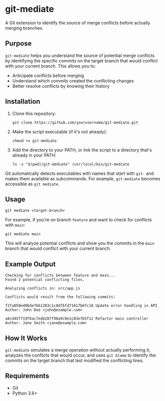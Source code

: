 # git-mediate

A Git extension to identify the source of merge conflicts before actually merging branches.

## Purpose

`git-mediate` helps you understand the source of potential merge conflicts by identifying the specific commits on the target branch that would conflict with your current branch. This allows you to:

- Anticipate conflicts before merging
- Understand which commits created the conflicting changes
- Better resolve conflicts by knowing their history

## Installation

1. Clone this repository:
   ```
   git clone https://github.com/yourusername/git-mediate.git
   ```

2. Make the script executable (if it's not already):
   ```
   chmod +x git-mediate
   ```

3. Add the directory to your PATH, or link the script to a directory that's already in your PATH:
   ```
   ln -s "$(pwd)/git-mediate" /usr/local/bin/git-mediate
   ```

Git automatically detects executables with names that start with `git-` and makes them available as subcommands. For example, `git-mediate` becomes accessible as `git mediate`.

## Usage

```
git mediate <target-branch>
```

For example, if you're on branch `feature` and want to check for conflicts with `main`:

```
git mediate main
```

This will analyze potential conflicts and show you the commits in the `main` branch that would conflict with your current branch.

## Example Output

```
Checking for conflicts between feature and main...
Found 2 potential conflicting files.

Analyzing conflicts in: src/app.js

Conflicts would result from the following commits:

f2fa059e406de7b61203c1c8df6fd71617b6fc18 Update error handling in API
Author: John Doe <john@example.com>

a8cd45f719f6ac7e4b287f98a9c9e1c83e7b5f12 Refactor main controller
Author: Jane Smith <jane@example.com>
```

## How It Works

`git-mediate` simulates a merge operation without actually performing it, analyzes the conflicts that would occur, and uses `git blame` to identify the commits on the target branch that last modified the conflicting lines.

## Requirements

- Git
- Python 3.6+
